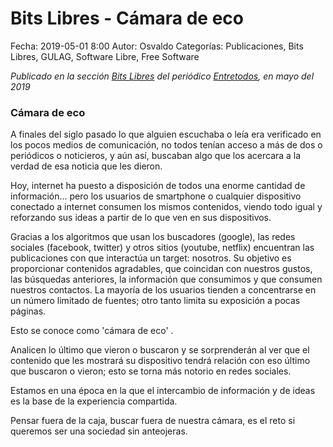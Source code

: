 Bits Libres - Cámara de eco
==================================

Fecha: 2019-05-01 8:00
Autor: Osvaldo
Categorías: Publicaciones, Bits Libres, GULAG, Software Libre, Free Software

_Publicado en la sección [Bits Libres](http://www.gulag.org.mx/revista/2016-05-10-Bits-Libres.html) del periódico [Entretodos](http://periodicoentretodos.com/), en mayo del 2019_

<!-- break -->

### Cámara de eco

A finales del siglo pasado lo que alguien escuchaba o leía era verificado en los pocos medios de comunicación, no todos tenían acceso a más de dos o periódicos o noticieros, y aún así, buscaban algo que los acercara a la verdad de esa noticia que les dieron.

Hoy, internet ha puesto a disposición de todos una enorme cantidad de información... pero los usuarios de smartphone o cualquier dispositivo conectado a internet consumen los mismos contenidos, viendo todo igual y reforzando sus ideas a partir de lo que ven en sus dispositivos.

Gracias a los algoritmos que usan los buscadores (google), las redes sociales (facebook, twitter) y otros sitios (youtube, netflix) encuentran las publicaciones con que interactúa un target: nosotros. Su objetivo es proporcionar contenidos agradables, que coincidan con nuestros gustos, las búsquedas anteriores, la información que consumimos y que consumen nuestros contactos. La mayoría de los usuarios tienden a concentrarse en un número limitado de fuentes; otro tanto limita su exposición a pocas páginas.

Esto se conoce como 'cámara de eco' .

Analicen lo último que vieron o buscaron y se sorprenderán al ver que el contenido que les mostrará su dispositivo tendrá relación con eso último que buscaron o vieron; esto se torna más notorio en redes sociales.

Estamos en una época en la que el intercambio de información y de ideas es la base de la experiencia compartida.

Pensar fuera de la caja, buscar fuera de nuestra cámara, es el reto si queremos ser una sociedad sin anteojeras.
